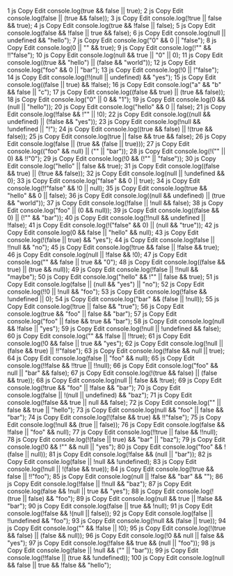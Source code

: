 1
js
Copy
Edit
console.log(true && false || true);
2
js
Copy
Edit
console.log(false || (true && false));
3
js
Copy
Edit
console.log(!true || false && true);
4
js
Copy
Edit
console.log(true && !false || false);
5
js
Copy
Edit
console.log(false && !false || true && false);
6
js
Copy
Edit
console.log(null || undefined && "hello");
7
js
Copy
Edit
console.log("0" && 0 || "false");
8
js
Copy
Edit
console.log(0 || "" && true);
9
js
Copy
Edit
console.log(!"" && !!"false");
10
js
Copy
Edit
console.log(null && true || "0" || 0);
11
js
Copy
Edit
console.log((true && "hello") || (false && "world"));
12
js
Copy
Edit
console.log("foo" && 0 || "bar");
13
js
Copy
Edit
console.log(!0 || !"false");
14
js
Copy
Edit
console.log(!!(null || undefined) && "yes");
15
js
Copy
Edit
console.log((false || true) && !false);
16
js
Copy
Edit
console.log("a" && "b" && false || "c");
17
js
Copy
Edit
console.log((false && true) || (true && false));
18
js
Copy
Edit
console.log("0" || 0 && "1");
19
js
Copy
Edit
console.log(0 && (null || "hello"));
20
js
Copy
Edit
console.log("hello" && 0 || false);
21
js
Copy
Edit
console.log(!false && !"" || !0);
22
js
Copy
Edit
console.log((null && undefined) || (!false && "yes"));
23
js
Copy
Edit
console.log(!null && !undefined || "!");
24
js
Copy
Edit
console.log((true && false) || !(true && false));
25
js
Copy
Edit
console.log(true || false && true && false);
26
js
Copy
Edit
console.log(false || (true && (false || true)));
27
js
Copy
Edit
console.log(("foo" && null) || ("" || "bar"));
28
js
Copy
Edit
console.log(!("" || 0) && !!"0");
29
js
Copy
Edit
console.log(!0 && (!"" || "false"));
30
js
Copy
Edit
console.log("hello" || false && true);
31
js
Copy
Edit
console.log((false && true) || (!true && false));
32
js
Copy
Edit
console.log(null || !undefined && 0);
33
js
Copy
Edit
console.log("false" && 0 || true);
34
js
Copy
Edit
console.log(!!"false" && !0 || null);
35
js
Copy
Edit
console.log(true && "hello" && 0 || false);
36
js
Copy
Edit
console.log((null && undefined) || (true && "world"));
37
js
Copy
Edit
console.log(!false || !null && false);
38
js
Copy
Edit
console.log("foo" || (0 && null));
39
js
Copy
Edit
console.log((false && 0) || (!"" && "bar"));
40
js
Copy
Edit
console.log(!!null && undefined || !false);
41
js
Copy
Edit
console.log(!("false" && 0) || (null && "true"));
42
js
Copy
Edit
console.log(0 && false || "hello" && null);
43
js
Copy
Edit
console.log(!(false || true) && "yes");
44
js
Copy
Edit
console.log(false || !!null && "no");
45
js
Copy
Edit
console.log(!true && false || !false && true);
46
js
Copy
Edit
console.log(null || !false && !0);
47
js
Copy
Edit
console.log("" && false || true && "0");
48
js
Copy
Edit
console.log((false && true) || (true && null));
49
js
Copy
Edit
console.log(!false || !!null && "maybe");
50
js
Copy
Edit
console.log("hello" && !"" || false && true);
51
js
Copy
Edit
console.log(false || (null && "yes") || "no");
52
js
Copy
Edit
console.log(!!0 || !null && "foo");
53
js
Copy
Edit
console.log(!false && !undefined || 0);
54
js
Copy
Edit
console.log("bar" && (false || !null));
55
js
Copy
Edit
console.log(!true || false && "true");
56
js
Copy
Edit
console.log(true && "foo" || false && "bar");
57
js
Copy
Edit
console.log("foo" || false && true && "bar");
58
js
Copy
Edit
console.log(null && !false || "yes");
59
js
Copy
Edit
console.log(!null || !undefined && false);
60
js
Copy
Edit
console.log("" && !false || !!true);
61
js
Copy
Edit
console.log(!0 && false || true && "yes");
62
js
Copy
Edit
console.log(!null || (false && true) || !!"false");
63
js
Copy
Edit
console.log(!false && null || true);
64
js
Copy
Edit
console.log(false || "foo" && null);
65
js
Copy
Edit
console.log(!!false && !!true || !!null);
66
js
Copy
Edit
console.log("foo" && null || "bar" && false);
67
js
Copy
Edit
console.log(!(true && false) || (false && true));
68
js
Copy
Edit
console.log(null || false && !true);
69
js
Copy
Edit
console.log(!true && "foo" || !false && "bar");
70
js
Copy
Edit
console.log(false || !(null || undefined) && "baz");
71
js
Copy
Edit
console.log(!false && true || null && false);
72
js
Copy
Edit
console.log("" || false && true || "hello");
73
js
Copy
Edit
console.log(null && "foo" || false && "bar");
74
js
Copy
Edit
console.log(!(false && true) && !!"false");
75
js
Copy
Edit
console.log(!null && (true || false));
76
js
Copy
Edit
console.log(false && !false || "foo" && null);
77
js
Copy
Edit
console.log(!!true || false && !!null);
78
js
Copy
Edit
console.log(!(false || true) && "bar" || "baz");
79
js
Copy
Edit
console.log(!0 && !"" && null || "yes");
80
js
Copy
Edit
console.log("foo" && !(false || null));
81
js
Copy
Edit
console.log(!false && (null || "bar"));
82
js
Copy
Edit
console.log(false || !null && !undefined);
83
js
Copy
Edit
console.log(!null || !(false && true));
84
js
Copy
Edit
console.log(!true && false || !!"foo");
85
js
Copy
Edit
console.log(null || !false && "bar" && "");
86
js
Copy
Edit
console.log(!false || !!null && "baz");
87
js
Copy
Edit
console.log(false && !null || true && "yes");
88
js
Copy
Edit
console.log(!(true || false) && "foo");
89
js
Copy
Edit
console.log(null && true || !false && "bar");
90
js
Copy
Edit
console.log(false || true && !null);
91
js
Copy
Edit
console.log(!false && !(null || false));
92
js
Copy
Edit
console.log(false || !!undefined && "foo");
93
js
Copy
Edit
console.log(!null && (false || true));
94
js
Copy
Edit
console.log("" && !false || !0);
95
js
Copy
Edit
console.log(!(true && false) || (false && null));
96
js
Copy
Edit
console.log(!0 && null || false && "yes");
97
js
Copy
Edit
console.log(!false && true && (null || "foo"));
98
js
Copy
Edit
console.log(false || !null && ("" || "bar"));
99
js
Copy
Edit
console.log(!!false || (true && !undefined));
100
js
Copy
Edit
console.log(null && false || true && !false && "hello");